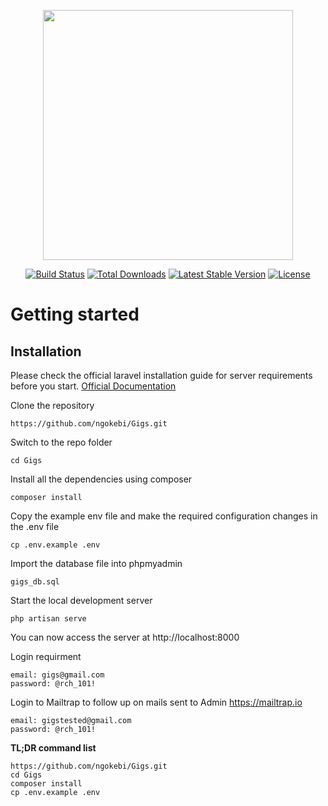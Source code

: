 <p align="center"><a href="https://laravel.com" target="_blank"><img src="https://raw.githubusercontent.com/laravel/art/master/logo-lockup/5%20SVG/2%20CMYK/1%20Full%20Color/laravel-logolockup-cmyk-red.svg" width="400"></a></p>

<p align="center">
<a href="https://travis-ci.org/laravel/framework"><img src="https://travis-ci.org/laravel/framework.svg" alt="Build Status"></a>
<a href="https://packagist.org/packages/laravel/framework"><img src="https://img.shields.io/packagist/dt/laravel/framework" alt="Total Downloads"></a>
<a href="https://packagist.org/packages/laravel/framework"><img src="https://img.shields.io/packagist/v/laravel/framework" alt="Latest Stable Version"></a>
<a href="https://packagist.org/packages/laravel/framework"><img src="https://img.shields.io/packagist/l/laravel/framework" alt="License"></a>
</p>

# Getting started

## Installation

Please check the official laravel installation guide for server requirements before you start. [Official Documentation](https://laravel.com/docs/5.4/installation#installation)

Clone the repository

    https://github.com/ngokebi/Gigs.git

Switch to the repo folder

    cd Gigs

Install all the dependencies using composer

    composer install

Copy the example env file and make the required configuration changes in the .env file

    cp .env.example .env

Import the database file into phpmyadmin

    gigs_db.sql

Start the local development server

    php artisan serve

You can now access the server at http://localhost:8000

Login requirment

    email: gigs@gmail.com
    password: @rch_101!

Login to Mailtrap to follow up on mails sent to Admin https://mailtrap.io

    email: gigstested@gmail.com
    password: @rch_101!

**TL;DR command list**

    https://github.com/ngokebi/Gigs.git
    cd Gigs
    composer install
    cp .env.example .env
